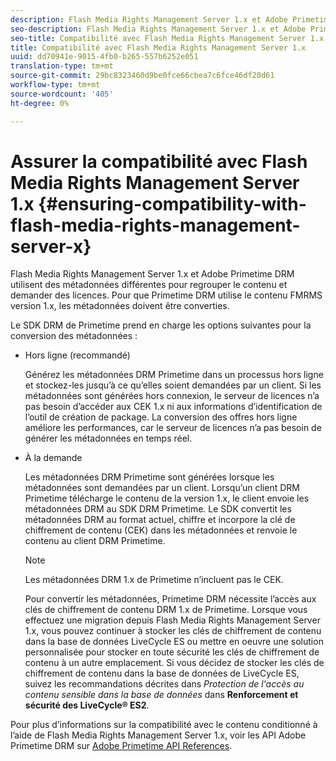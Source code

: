 ```yaml
---
description: Flash Media Rights Management Server 1.x et Adobe Primetime DRM utilisent des métadonnées différentes pour regrouper le contenu et demander des licences. Pour que Primetime DRM utilise le contenu FMRMS version 1.x, les métadonnées doivent être converties.
seo-description: Flash Media Rights Management Server 1.x et Adobe Primetime DRM utilisent des métadonnées différentes pour regrouper le contenu et demander des licences. Pour que Primetime DRM utilise le contenu FMRMS version 1.x, les métadonnées doivent être converties.
seo-title: Compatibilité avec Flash Media Rights Management Server 1.x
title: Compatibilité avec Flash Media Rights Management Server 1.x
uuid: dd70941e-9015-4fb0-b265-557b6252e051
translation-type: tm+mt
source-git-commit: 29bc8323460d9be0fce66cbea7c6fce46df20d61
workflow-type: tm+mt
source-wordcount: '405'
ht-degree: 0%

---
```



# Assurer la compatibilité avec Flash Media Rights Management Server 1.x {#ensuring-compatibility-with-flash-media-rights-management-server-x}

Flash Media Rights Management Server 1.x et Adobe Primetime DRM utilisent des métadonnées différentes pour regrouper le contenu et demander des licences. Pour que Primetime DRM utilise le contenu FMRMS version 1.x, les métadonnées doivent être converties.

Le SDK DRM de Primetime prend en charge les options suivantes pour la conversion des métadonnées :

* Hors ligne (recommandé)

   Générez les métadonnées DRM Primetime dans un processus hors ligne et stockez-les jusqu’à ce qu’elles soient demandées par un client. Si les métadonnées sont générées hors connexion, le serveur de licences n’a pas besoin d’accéder aux CEK 1.x ni aux informations d’identification de l’outil de création de package. La conversion des offres hors ligne améliore les performances, car le serveur de licences n’a pas besoin de générer les métadonnées en temps réel.
* À la demande

   Les métadonnées DRM Primetime sont générées lorsque les métadonnées sont demandées par un client. Lorsqu’un client DRM Primetime télécharge le contenu de la version 1.x, le client envoie les métadonnées DRM au SDK DRM Primetime. Le SDK convertit les métadonnées DRM au format actuel, chiffre et incorpore la clé de chiffrement de contenu (CEK) dans les métadonnées et renvoie le contenu au client DRM Primetime.

   >[!NOTE]
   >
   >Les métadonnées DRM 1.x de Primetime n’incluent pas le CEK.

   Pour convertir les métadonnées, Primetime DRM nécessite l’accès aux clés de chiffrement de contenu DRM 1.x de Primetime. Lorsque vous effectuez une migration depuis Flash Media Rights Management Server 1.x, vous pouvez continuer à stocker les clés de chiffrement de contenu dans la base de données LiveCycle ES ou mettre en oeuvre une solution personnalisée pour stocker en toute sécurité les clés de chiffrement de contenu à un autre emplacement. Si vous décidez de stocker les clés de chiffrement de contenu dans la base de données de LiveCycle ES, suivez les recommandations décrites dans *Protection de l&#39;accès au contenu sensible dans la base de données* dans **Renforcement et sécurité des LiveCycle® ES2**.

Pour plus d’informations sur la compatibilité avec le contenu conditionné à l’aide de Flash Media Rights Management Server 1.x, voir les API Adobe Primetime DRM sur [Adobe Primetime API References](https://help.adobe.com/en_US/primetime/api/index.html#api-Adobe_Primetime_API_References).

